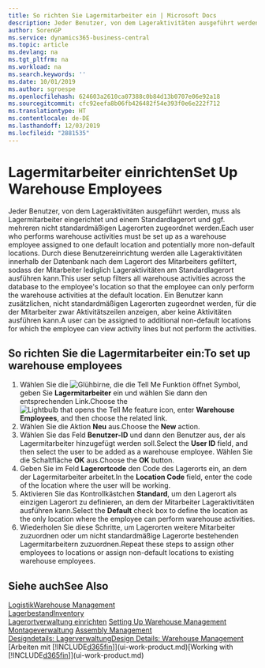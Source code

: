 ```yaml
---
title: So richten Sie Lagermitarbeiter ein | Microsoft Docs
description: Jeder Benutzer, von dem Lageraktivitäten ausgeführt werden, muss als Lagermitarbeiter eingerichtet und einem Standardlagerort und ggf. mehreren nicht standardmäßigen Lagerorten zugeordnet werden.
author: SorenGP
ms.service: dynamics365-business-central
ms.topic: article
ms.devlang: na
ms.tgt_pltfrm: na
ms.workload: na
ms.search.keywords: ''
ms.date: 10/01/2019
ms.author: sgroespe
ms.openlocfilehash: 624603a2610ca07388c0b84d13b0707e06e92a18
ms.sourcegitcommit: cfc92eefa8b06fb426482f54e393f0e6e222f712
ms.translationtype: HT
ms.contentlocale: de-DE
ms.lasthandoff: 12/03/2019
ms.locfileid: "2881535"
---
```

# <a name="set-up-warehouse-employees"></a><span data-ttu-id="bdd5f-103">Lagermitarbeiter einrichten</span><span class="sxs-lookup"><span data-stu-id="bdd5f-103">Set Up Warehouse Employees</span></span>
<span data-ttu-id="bdd5f-104">Jeder Benutzer, von dem Lageraktivitäten ausgeführt werden, muss als Lagermitarbeiter eingerichtet und einem Standardlagerort und ggf. mehreren nicht standardmäßigen Lagerorten zugeordnet werden.</span><span class="sxs-lookup"><span data-stu-id="bdd5f-104">Each user who performs warehouse activities must be set up as a warehouse employee assigned to one default location and potentially more non-default locations.</span></span> <span data-ttu-id="bdd5f-105">Durch diese Benutzereinrichtung werden alle Lageraktivitäten innerhalb der Datenbank nach dem Lagerort des Mitarbeiters gefiltert, sodass der Mitarbeiter lediglich Lageraktivitäten am Standardlagerort ausführen kann.</span><span class="sxs-lookup"><span data-stu-id="bdd5f-105">This user setup filters all warehouse activities across the database to the employee's location so that the employee can only perform the warehouse activities at the default location.</span></span> <span data-ttu-id="bdd5f-106">Ein Benutzer kann zusätzlichen, nicht standardmäßigen Lagerorten zugeordnet werden, für die der Mitarbeiter zwar Aktivitätszeilen anzeigen, aber keine Aktivitäten ausführen kann.</span><span class="sxs-lookup"><span data-stu-id="bdd5f-106">A user can be assigned to additional non-default locations for which the employee can view activity lines but not perform the activities.</span></span>

## <a name="to-set-up-warehouse-employees"></a><span data-ttu-id="bdd5f-107">So richten Sie die Lagermitarbeiter ein:</span><span class="sxs-lookup"><span data-stu-id="bdd5f-107">To set up warehouse employees</span></span>  
1.  <span data-ttu-id="bdd5f-108">Wählen Sie die ![Glühbirne, die die Tell Me Funktion öffnet](media/ui-search/search_small.png "Was möchten Sie tun?") Symbol, geben Sie **Lagermitarbeiter** ein und wählen Sie dann den entsprechenden Link.</span><span class="sxs-lookup"><span data-stu-id="bdd5f-108">Choose the ![Lightbulb that opens the Tell Me feature](media/ui-search/search_small.png "Tell me what you want to do") icon, enter **Warehouse Employees**, and then choose the related link.</span></span>  
2. <span data-ttu-id="bdd5f-109">Wählen Sie die Aktion **Neu** aus.</span><span class="sxs-lookup"><span data-stu-id="bdd5f-109">Choose the **New** action.</span></span>  
3. <span data-ttu-id="bdd5f-110">Wählen Sie das Feld **Benutzer-ID** und dann den Benutzer aus, der als Lagermitarbeiter hinzugefügt werden soll.</span><span class="sxs-lookup"><span data-stu-id="bdd5f-110">Select the **User ID** field, and then select the user to be added as a warehouse employee.</span></span> <span data-ttu-id="bdd5f-111">Wählen Sie die Schaltfläche **OK** aus.</span><span class="sxs-lookup"><span data-stu-id="bdd5f-111">Choose the **OK** button.</span></span>  
6.  <span data-ttu-id="bdd5f-112">Geben Sie im Feld **Lagerortcode** den Code des Lagerorts ein, an dem der Lagermitarbeiter arbeitet.</span><span class="sxs-lookup"><span data-stu-id="bdd5f-112">In the **Location Code** field, enter the code of the location where the user will be working.</span></span>  
7.  <span data-ttu-id="bdd5f-113">Aktivieren Sie das Kontrollkästchen **Standard**, um den Lagerort als einzigen Lagerort zu definieren, an dem der Mitarbeiter Lageraktivitäten ausführen kann.</span><span class="sxs-lookup"><span data-stu-id="bdd5f-113">Select the **Default** check box to define the location as the only location where the employee can perform warehouse activities.</span></span>  
8.  <span data-ttu-id="bdd5f-114">Wiederholen Sie diese Schritte, um Lagerorten weitere Mitarbeiter zuzuordnen oder um nicht standardmäßige Lagerorte bestehenden Lagermitarbeitern zuzuordnen.</span><span class="sxs-lookup"><span data-stu-id="bdd5f-114">Repeat these steps to assign other employees to locations or assign non-default locations to existing warehouse employees.</span></span>  

## <a name="see-also"></a><span data-ttu-id="bdd5f-115">Siehe auch</span><span class="sxs-lookup"><span data-stu-id="bdd5f-115">See Also</span></span>  
[<span data-ttu-id="bdd5f-116">Logistik</span><span class="sxs-lookup"><span data-stu-id="bdd5f-116">Warehouse Management</span></span>](warehouse-manage-warehouse.md)  
[<span data-ttu-id="bdd5f-117">Lagerbestand</span><span class="sxs-lookup"><span data-stu-id="bdd5f-117">Inventory</span></span>](inventory-manage-inventory.md)  
<span data-ttu-id="bdd5f-118">[Lagerortverwaltung einrichten](warehouse-setup-warehouse.md)   </span><span class="sxs-lookup"><span data-stu-id="bdd5f-118">[Setting Up Warehouse Management](warehouse-setup-warehouse.md)   </span></span>  
<span data-ttu-id="bdd5f-119">[Montageverwaltung](assembly-assemble-items.md)  </span><span class="sxs-lookup"><span data-stu-id="bdd5f-119">[Assembly Management](assembly-assemble-items.md)  </span></span>  
[<span data-ttu-id="bdd5f-120">Designdetails: Lagerverwaltung</span><span class="sxs-lookup"><span data-stu-id="bdd5f-120">Design Details: Warehouse Management</span></span>](design-details-warehouse-management.md)  
<span data-ttu-id="bdd5f-121">[Arbeiten mit [!INCLUDE[d365fin](includes/d365fin_md.md)]](ui-work-product.md)</span><span class="sxs-lookup"><span data-stu-id="bdd5f-121">[Working with [!INCLUDE[d365fin](includes/d365fin_md.md)]](ui-work-product.md)</span></span>  
